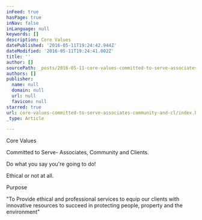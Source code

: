 ```yaml
---
inFeed: true
hasPage: true
inNav: false
inLanguage: null
keywords: []
description: Core Values
datePublished: '2016-05-11T19:24:42.944Z'
dateModified: '2016-05-11T19:24:41.002Z'
title: ''
author: []
sourcePath: _posts/2016-05-11-core-values-committed-to-serve-associates-community-and-cl.md
authors: []
publisher:
  name: null
  domain: null
  url: null
  favicon: null
starred: true
url: core-values-committed-to-serve-associates-community-and-cl/index.html
_type: Article

---
```

Core Values

Committed to Serve- Associates, Community and Clients.

Do what you say you're going to do! 

Ethical or not at all.

Purpose 

"To Provide ethical and professional services to equip our clients with innovative resources to succeed in protecting people, property and the environment"